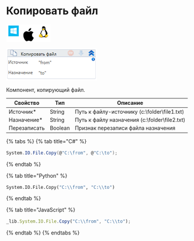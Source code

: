 # Копировать файл

![](<../../../.gitbook/assets/image (100) (1) (1) (1) (1) (1) (250).png>)

![](<../../../.gitbook/assets/image (45).png>)

Компонент, копирующий файл.

| Свойство     | Тип     | Описание                                      |
| ------------ | ------- | --------------------------------------------- |
| Источник\*   | String  | Путь к файлу-источнику (c:\folder\file1.txt)  |
| Назначение\* | String  | Путь к файлу назначения (c:\folder\file2.txt) |
| Перезаписать | Boolean | Признак перезаписи файла назначения           |

{% tabs %}
{% tab title="C#" %}
```csharp
System.IO.File.Copy(@"C:\from", @"C:\to");
```
{% endtab %}

{% tab title="Python" %}
```python
System.IO.File.Copy("C:\\from", "C:\\to")
```
{% endtab %}

{% tab title="JavaScript" %}
```javascript
_lib.System.IO.File.Copy("C:\\from", "C:\\to");
```
{% endtab %}
{% endtabs %}
